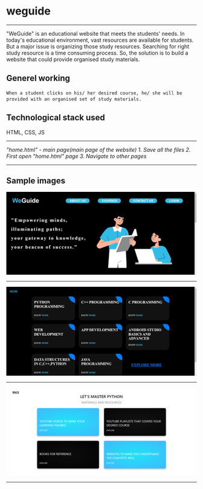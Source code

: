 # weguide

***

"WeGuide" is an educational website that meets the students' needs. In today's educational
environment, vast resources are available for students. But a major issue is organizing those study resources. Searching
for right study resource is a time consuming process.
         So, the solution is to build a website that could provide organised study materials.

## Generel working
    When a student clicks on his/ her desired course, he/ she will be provided with an organised set of study materials.


## Technological stack used
HTML, CSS, JS

***
 *"home.html" - main page(main page of the website)*
 *1. Save all the files*
 *2. First open "home.html" page*
 *3. Navigate to other pages*
 ***

## Sample images
![Sample image 1](https://github.com/Lithikarajkumar/weguide/blob/b6c03a371bc562956ba946a65400763bb911f6c8/Screenshot%201.png)
***
![Sample image 2](https://github.com/Lithikarajkumar/weguide/blob/39c9a28f9f2756d9f87f4b7d9a3172d1548e29ab/Screenshot%202.png)
***
![Sample image 3](https://github.com/Lithikarajkumar/weguide/blob/5a85b4f9e903aec9fbad47714a9949c9e4812bb7/Screenshot%203.png)
***
